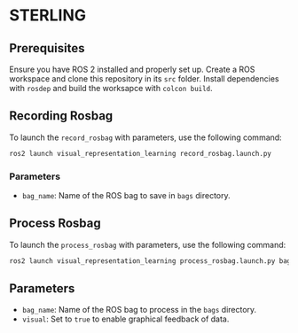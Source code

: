 # STERLING

## Prerequisites
Ensure you have ROS 2 installed and properly set up. Create a ROS workspace and clone this repository in its `src` folder. Install dependencies with `rosdep` and build the worksapce with `colcon build`.

## Recording Rosbag
To launch the `record_rosbag` with parameters, use the following command:

```sh
ros2 launch visual_representation_learning record_rosbag.launch.py
```

### Parameters
- `bag_name`: Name of the ROS bag to save in `bags` directory.

## Process Rosbag

To launch the `process_rosbag` with parameters, use the following command:

```sh
ros2 launch visual_representation_learning process_rosbag.launch.py bag_name:=philbart_sample/ visual:=true
```

## Parameters
- `bag_name`: Name of the ROS bag to process in the `bags` directory.
- `visual`: Set to `true` to enable graphical feedback of data.